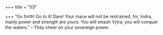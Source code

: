 +++
title = "03"

+++
“Go forth! Go to it! Dare! Your mace will not be restrained,
for, Indra, manly power and strength are yours. You will smash Vr̥tra;  you will conquer the waters.”
– They cheer on your sovereign power.
